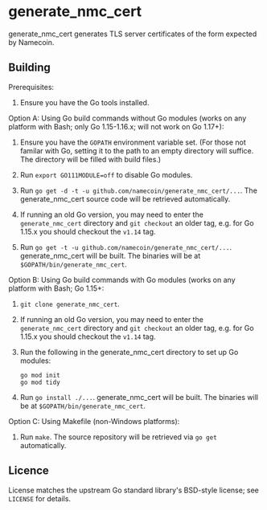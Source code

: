 generate_nmc_cert
=================

generate_nmc_cert generates TLS server certificates of the form expected by Namecoin.

Building
--------

Prerequisites:

1. Ensure you have the Go tools installed.

Option A: Using Go build commands without Go modules (works on any platform with Bash; only Go 1.15-1.16.x; will not work on Go 1.17+):

1. Ensure you have the `GOPATH` environment variable set. (For those not
   familar with Go, setting it to the path to an empty directory will suffice.
   The directory will be filled with build files.)

2. Run `export GO111MODULE=off` to disable Go modules.

3. Run `go get -d -t -u github.com/namecoin/generate_nmc_cert/...`. The generate_nmc_cert source code will be
   retrieved automatically.

4. If running an old Go version, you may need to enter the `generate_nmc_cert` directory and `git checkout` an older tag, e.g. for Go 1.15.x you should checkout the `v1.14` tag.

5. Run `go get -t -u github.com/namecoin/generate_nmc_cert/...`.  generate_nmc_cert will be built. The binaries will be at `$GOPATH/bin/generate_nmc_cert`.

Option B: Using Go build commands with Go modules (works on any platform with Bash; Go 1.15+:

1. `git clone generate_nmc_cert`.

2. If running an old Go version, you may need to enter the `generate_nmc_cert` directory and `git checkout` an older tag, e.g. for Go 1.15.x you should checkout the `v1.14` tag.

3. Run the following in the generate_nmc_cert directory to set up Go modules:
   
   ~~~
   go mod init
   go mod tidy
   ~~~

4. Run `go install ./...`.  generate_nmc_cert will be built. The binaries will be at `$GOPATH/bin/generate_nmc_cert`.

Option C: Using Makefile (non-Windows platforms):

1. Run `make`. The source repository will be retrieved via `go get`
   automatically.

Licence
-------

License matches the upstream Go standard library's BSD-style license; see `LICENSE` for details.
